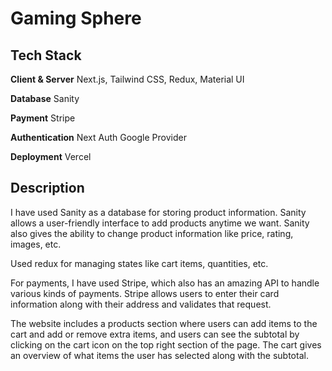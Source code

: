 # Gaming Sphere

## Tech Stack

**Client & Server**
Next.js, Tailwind CSS, Redux, Material UI

**Database**
Sanity

**Payment**
Stripe

**Authentication**
Next Auth Google Provider

**Deployment**
Vercel

## Description

I have used Sanity as a database for storing product information. Sanity allows a user-friendly interface to add products anytime we want. Sanity also gives the ability to change product information like price, rating, images, etc.

Used redux for managing states like cart items, quantities, etc.

For payments, I have used Stripe, which also has an amazing API to handle various kinds of payments. Stripe allows users to enter their card information along with their address and validates that request.

The website includes a products section where users can add items to the cart and add or remove extra items, and users can see the subtotal by clicking on the cart icon on the top right section of the page. The cart gives an overview of what items the user has selected along with the subtotal.
